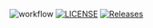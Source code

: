 ![workflow](https://github.com/Ye-Wint-Thu/devops/actions/workflows/main.yml/badge.svg)
[![LICENSE](https://img.shields.io/github/license/Ye-Wint-Thu/devops.svg?style=flat-square)](https://github.com/Ye-Wint-Thu/devops/blob/master/LICENSE)
[![Releases](https://img.shields.io/github/release/Ye-Wint-Thu/devops/all.svg?style=flat-square)](https://github.com/Ye-Wint-Thu/devops/releases)
